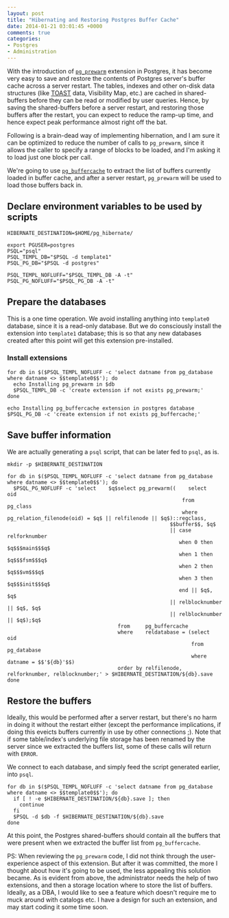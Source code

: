 ```yaml
---
layout: post
title: "Hibernating and Restoring Postgres Buffer Cache"
date: 2014-01-21 03:01:45 +0000
comments: true
categories:
- Postgres
- Administration
---
```

With the introduction of [`pg_prewarm`][pre_warm_commit] extension in Postgres,
it has become very easy to save and restore the contents of Postgres server's
buffer cache across a server restart. The tables, indexes and other on-disk data
structures (like [TOAST][TOAST_link] data, Visibility Map, etc.) are cached in
shared-buffers before they can be read or modified by user queries. Hence, by
saving the shared-buffers before a server restart, and restoring those buffers
after the restart, you can expect to reduce the ramp-up time, and hence expect
peak performance almost right off the bat.

[pre_warm_commit]: http://git.postgresql.org/gitweb/?p=postgresql.git;a=commitdiff;h=c32afe53c2e87a56e2ff930798a5588db0f7a516

[TOAST_link]:http://www.postgresql.org/docs/9.3/static/storage-toast.html

Following is a brain-dead way of implementing hibernation, and I am sure it can
be optimized to reduce the number of calls to `pg_prewarm`, since it allows the
caller to specify a range of blocks to be loaded, and I'm asking it to load just
one block per call.

We're going to use [`pg_buffercache`][pg_buffer_cache_93] to extract the list of
buffers currently loaded in buffer cache, and after a server restart, `pg_prewarm`
will be used to load those buffers back in.

[pg_buffer_cache_93]:http://www.postgresql.org/docs/9.3/static/pgbuffercache.html

## Declare environment variables to be used by scripts

    HIBERNATE_DESTINATION=$HOME/pg_hibernate/

    export PGUSER=postgres
    PSQL="psql"
    PSQL_TEMPL_DB="$PSQL -d template1"
    PSQL_PG_DB="$PSQL -d postgres"

    PSQL_TEMPL_NOFLUFF="$PSQL_TEMPL_DB -A -t"
    PSQL_PG_NOFLUFF="$PSQL_PG_DB -A -t"

## Prepare the databases

This is a one time operation. We avoid installing anything into `template0`
database, since it is a read-only database. But we do consciously install the
extension into `template1` database; this is so that any new databases created
after this point will get this extension pre-installed.

### Install extensions
    for db in $($PSQL_TEMPL_NOFLUFF -c 'select datname from pg_database where datname <> $$template0$$'); do
      echo Installing pg_prewarm in $db
      $PSQL_TEMPL_DB -c 'create extension if not exists pg_prewarm;'
    done

    echo Installing pg_buffercache extension in postgres database
    $PSQL_PG_DB -c 'create extension if not exists pg_buffercache;'

## Save buffer information

We are actually generating a `psql` script, that can be later fed to `psql`, as is.

    mkdir -p $HIBERNATE_DESTINATION

    for db in $($PSQL_TEMPL_NOFLUFF -c 'select datname from pg_database where datname <> $$template0$$'); do
      $PSQL_PG_NOFLUFF -c 'select    $q$select pg_prewarm((    select    oid
                                                             from      pg_class
                                                             where     pg_relation_filenode(oid) = $q$ || relfilenode || $q$)::regclass,
                                                         $$buffer$$, $q$
                                                         || case relforknumber
                                                            when 0 then $q$$$main$$$q$
                                                            when 1 then $q$$$fsm$$$q$
                                                            when 2 then $q$$$vm$$$q$
                                                            when 3 then $q$$$init$$$q$
                                                            end || $q$, $q$
                                                         || relblocknumber || $q$, $q$
                                                         || relblocknumber || $q$);$q$
                                        from     pg_buffercache
                                        where    reldatabase = (select    oid
                                                                from      pg_database
                                                                where     datname = $$'${db}'$$)
                                        order by relfilenode, relforknumber, relblocknumber;' > $HIBERNATE_DESTINATION/${db}.save
    done

## Restore the buffers

Ideally, this would be performed after a server restart, but there's no harm in
doing it without the restart either (except the performance implications, if
doing this eveicts buffers currently in use by other connections ;). Note that
if some table/index's underlying file storage has been renamed by the server
since we extracted the buffers list, some of these calls will return with `ERROR`.

We connect to each database, and simply feed the script generated earlier, into `psql`.

    for db in $($PSQL_TEMPL_NOFLUFF -c 'select datname from pg_database where datname <> $$template0$$'); do
      if [ ! -e $HIBERNATE_DESTINATION/${db}.save ]; then
        continue
      fi
      $PSQL -d $db -f $HIBERNATE_DESTINATION/${db}.save
    done

At this point, the Postgres shared-buffers should contain all the buffers that
were present when we extracted the buffer list from `pg_buffercache`.

PS: When reviewing the `pg_prewarm` code, I did not think through the user-experience
aspect of this extension. But after it was committed, the more I thought about
how it's going to be used, the less appealing this solution became. As is evident
from above, the administrator needs the help of two extensions, and then a storage
location where to store the list of buffers. Ideally, as a DBA, I would like to
see a feature which doesn't require me to muck around with catalogs etc. I have
a design for such an extension, and may start coding it some time soon.
